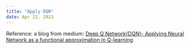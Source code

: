 ```yaml
---
title: "Apply DQN"
date: Apr 22, 2021
---
```

Reference: a blog from medium:
[Deep Q Network(DQN)- Applying Neural Network as a functional approximation in Q-learning](https://medium.com/intro-to-artificial-intelligence/deep-q-network-dqn-applying-neural-network-as-a-functional-approximation-in-q-learning-6ffe3b0a9062)


